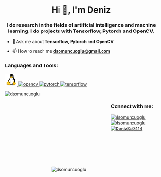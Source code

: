 <h1 align="center">Hi 👋, I'm Deniz</h1>
<h3 align="center">I do research in the fields of artificial intelligence and machine learning. I do projects with Tensorflow, Pytorch and OpenCV.</h3>

- 💬 Ask me about **Tensorflow, Pytorch and OpenCV**

- 📫 How to reach me **dsomuncuoglu@gmail.com**

<h3 align="left">Languages and Tools:</h3>
<p align="left"> <a href="https://www.linux.org/" target="_blank" rel="noreferrer"> <img src="https://raw.githubusercontent.com/devicons/devicon/master/icons/linux/linux-original.svg" alt="linux" width="40" height="40"/> </a> <a href="https://opencv.org/" target="_blank" rel="noreferrer"> <img src="https://www.vectorlogo.zone/logos/opencv/opencv-icon.svg" alt="opencv" width="40" height="40"/> </a> <a href="https://pytorch.org/" target="_blank" rel="noreferrer"> <img src="https://www.vectorlogo.zone/logos/pytorch/pytorch-icon.svg" alt="pytorch" width="40" height="40"/> </a> <a href="https://www.tensorflow.org" target="_blank" rel="noreferrer"> <img src="https://www.vectorlogo.zone/logos/tensorflow/tensorflow-icon.svg" alt="tensorflow" width="40" height="40"/> </a> </p>

<p><img align="left" width="350" height="250" src="https://github-readme-stats.vercel.app/api/top-langs?username=dsomuncuoglu&show_icons=true&locale=en&layout=compact" alt="dsomuncuoglu" /></p>
<p>&nbsp;<img align="right" width="350" height="250" src="https://github-readme-stats.vercel.app/api?username=dsomuncuoglu&show_icons=true&locale=en" alt="dsomuncuoglu" /></p>

<p aling="center">
<h3>Connect with me:</h3>
<a href="https://linkedin.com/in/dsomuncuoglu" target="blank"><img align="center" src="https://raw.githubusercontent.com/rahuldkjain/github-profile-readme-generator/master/src/images/icons/Social/linked-in-alt.svg" alt="dsomuncuoglu" height="30" width="40" /></a>
<a href="https://instagram.com/dsomuncuoglu" target="blank"><img align="center" src="https://raw.githubusercontent.com/rahuldkjain/github-profile-readme-generator/master/src/images/icons/Social/instagram.svg" alt="dsomuncuoglu" height="30" width="40" /></a>
<a href="https://discord.gg/DenizS#9414" target="blank"><img align="center" src="https://raw.githubusercontent.com/rahuldkjain/github-profile-readme-generator/master/src/images/icons/Social/discord.svg" alt="DenizS#9414" height="30" width="40" /></a>
</p>
